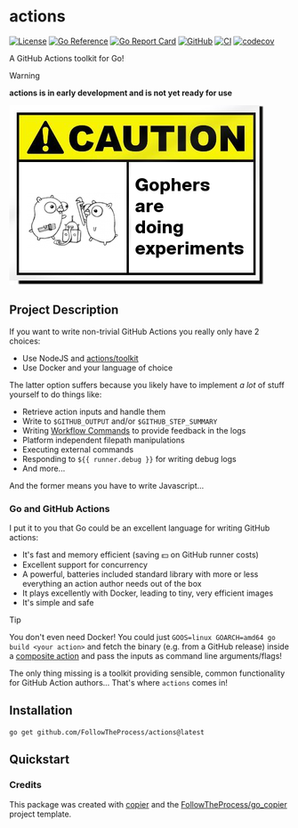 # actions

[![License](https://img.shields.io/github/license/FollowTheProcess/actions)](https://github.com/FollowTheProcess/actions)
[![Go Reference](https://pkg.go.dev/badge/github.com/FollowTheProcess/actions.svg)](https://pkg.go.dev/github.com/FollowTheProcess/actions)
[![Go Report Card](https://goreportcard.com/badge/github.com/FollowTheProcess/actions)](https://goreportcard.com/report/github.com/FollowTheProcess/actions)
[![GitHub](https://img.shields.io/github/v/release/FollowTheProcess/actions?logo=github&sort=semver)](https://github.com/FollowTheProcess/actions)
[![CI](https://github.com/FollowTheProcess/actions/workflows/CI/badge.svg)](https://github.com/FollowTheProcess/actions/actions?query=workflow%3ACI)
[![codecov](https://codecov.io/gh/FollowTheProcess/actions/branch/main/graph/badge.svg)](https://codecov.io/gh/FollowTheProcess/actions)

A GitHub Actions toolkit for Go!

> [!WARNING]
> **actions is in early development and is not yet ready for use**

![caution](./img/caution.png)

## Project Description

If you want to write non-trivial GitHub Actions you really only have 2 choices:

- Use NodeJS and [actions/toolkit]
- Use Docker and your language of choice

The latter option suffers because you likely have to implement *a lot* of stuff yourself to do things like:

- Retrieve action inputs and handle them
- Write to `$GITHUB_OUTPUT` and/or `$GITHUB_STEP_SUMMARY`
- Writing [Workflow Commands] to provide feedback in the logs
- Platform independent filepath manipulations
- Executing external commands
- Responding to `${{ runner.debug }}` for writing debug logs
- And more...

And the former means you have to write Javascript...

### Go and GitHub Actions

I put it to you that Go could be an excellent language for writing GitHub actions:

- It's fast and memory efficient (saving 💵 on GitHub runner costs)
- Excellent support for concurrency
- A powerful, batteries included standard library with more or less everything an action author needs out of the box
- It plays excellently with Docker, leading to tiny, very efficient images
- It's simple and safe

> [!TIP]
> You don't even need Docker! You could just `GOOS=linux GOARCH=amd64 go build <your action>` and fetch the binary
> (e.g. from a GitHub release) inside a [composite action] and pass the inputs as command line arguments/flags!

The only thing missing is a toolkit providing sensible, common functionality for GitHub Action authors... That's where `actions` comes in!

## Installation

```shell
go get github.com/FollowTheProcess/actions@latest
```

## Quickstart

### Credits

This package was created with [copier] and the [FollowTheProcess/go_copier] project template.

[copier]: https://copier.readthedocs.io/en/stable/
[FollowTheProcess/go_copier]: https://github.com/FollowTheProcess/go_copier
[actions/toolkit]: https://github.com/actions/toolkit
[Workflow Commands]: https://docs.github.com/en/actions/writing-workflows/choosing-what-your-workflow-does/workflow-commands-for-github-actions
[composite action]: https://docs.github.com/en/actions/sharing-automations/creating-actions/creating-a-composite-action
